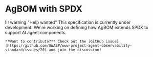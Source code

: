 # AgBOM with SPDX

!!! warning "Help wanted"
    This specification is currently under development. We're working on defining how AgBOM extends SPDX to support AI agent components.
    
    **Want to contribute?** Check out the [GitHub issue](https://github.com/OWASP/www-project-agent-observability-standard/issues/20) and join the discussion!
